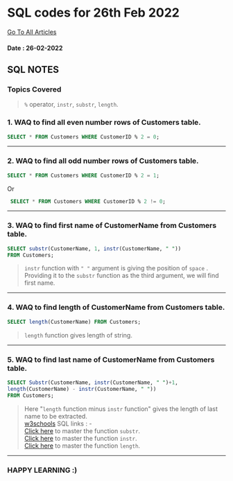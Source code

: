 # SQL codes for 26th Feb 2022

[Go To All Articles](/sql-notes-2022)  

#### Date : 26-02-2022
## SQL NOTES  
### Topics Covered  
>  `%`  operator,  `instr`, `substr`,  `length`.

### 1.  WAQ to find all even number rows of Customers table.
```sql
SELECT * FROM Customers WHERE CustomerID % 2 = 0;  
```  
---
### 2.  WAQ to find all odd number rows of Customers table.
```sql  
SELECT * FROM Customers WHERE CustomerID % 2 = 1;  
```  
Or  

```sql
 SELECT * FROM Customers WHERE CustomerID % 2 != 0;  
```
---
### 3. WAQ to find first name of CustomerName from Customers table.
```sql
SELECT substr(CustomerName, 1, instr(CustomerName, " "))
FROM Customers;
```  
> `instr` function with `" "`  argument is giving the position of `space` .
> Providing it to the `substr`  function as the third argument, we will find first name.
---  

### 4. WAQ to find length of CustomerName from Customers table.
```sql
SELECT length(CustomerName) FROM Customers;
```  
> `length` function gives length of string.
---  

### 5.  WAQ to find last name of CustomerName from Customers table.
```sql
SELECT Substr(CustomerName, instr(CustomerName, " ")+1,
length(CustomerName) - instr(CustomerName, " "))
FROM Customers;

```  
> Here "`length` function minus `instr`  function" gives the length of last name to be extracted.  
> [w3schools](https://www.w3schools.com/sql/) SQL links : -  
> [Click here](https://lrbc.ml/8hbEqXrFb) to master the function `substr`.  
> [Click here](https://lrbc.ml/57TJKY1xw) to master the function `instr`.  
> [Click here](https://lrbc.ml/FBm1A2JaI) to master the function `length`.  
---  

### HAPPY LEARNING :)
